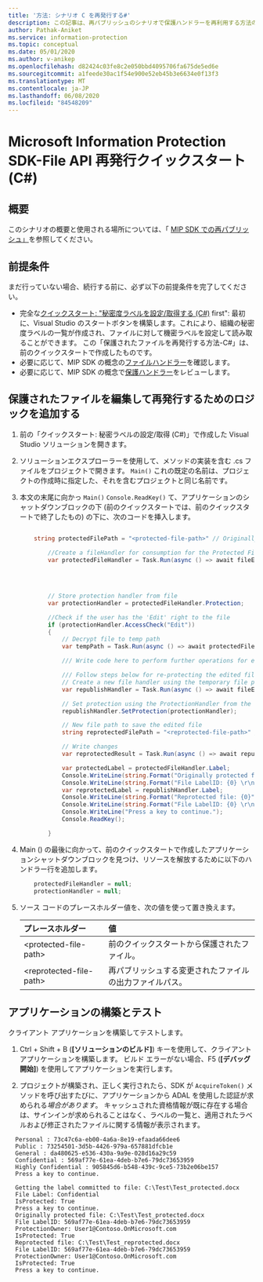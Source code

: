 ```yaml
---
title: '方法: シナリオ C を再発行する#'
description: この記事は、再パブリッシュのシナリオで保護ハンドラーを再利用する方法のシナリオを理解するのに役立ちます。
author: Pathak-Aniket
ms.service: information-protection
ms.topic: conceptual
ms.date: 05/01/2020
ms.author: v-anikep
ms.openlocfilehash: d82424c03fe8c2e050bbd4095706fa675de5ed6e
ms.sourcegitcommit: a1feede30ac1f54e900e52eb45b3e6634e0f13f3
ms.translationtype: MT
ms.contentlocale: ja-JP
ms.lasthandoff: 06/08/2020
ms.locfileid: "84548209"
---
```

# <a name="microsoft-information-protection-sdk---file-api-re-publishing-quickstart-c"></a>Microsoft Information Protection SDK-File API 再発行クイックスタート (C#)

## <a name="overview"></a>概要

このシナリオの概要と使用される場所については、「 [MIP SDK での再パブリッシュ」](concept-republishing-cpp.md)を参照してください。

## <a name="prerequisites"></a>前提条件

まだ行っていない場合、続行する前に、必ず以下の前提条件を完了してください。

- 完全な[クイックスタート: "秘密度ラベルを設定/取得する (C#)](quick-file-set-get-label-csharp.md) first": 最初に、Visual Studio のスタートボタンを構築します。これにより、組織の秘密度ラベルの一覧が作成され、ファイルに対して機密ラベルを設定して読み取ることができます。 この「保護されたファイルを再発行する方法-C#」は、前のクイックスタートで作成したものです。
- 必要に応じて、MIP SDK の概念の[ファイルハンドラー](concept-handler-file-cpp.md)を確認します。
- 必要に応じて、MIP SDK の概念で[保護ハンドラー](concept-handler-protection-cpp.md)をレビューします。

## <a name="add-logic-to-edit-and-republish-a-protected-file"></a>保護されたファイルを編集して再発行するためのロジックを追加する

1. 前の「クイックスタート: 秘密ラベルの設定/取得 (C#)」で作成した Visual Studio ソリューションを開きます。

2. ソリューションエクスプローラーを使用して、メソッドの実装を含む .cs ファイルをプロジェクトで開きます。 `Main()` これの既定の名前は、プロジェクトの作成時に指定した、それを含むプロジェクトと同じ名前です。

3. 本文の末尾に向かっ `Main()` `Console.ReadKey()` て、アプリケーションのシャットダウンブロックの下 (前のクイックスタートでは、前のクイックスタートで終了したもの) の下に、次のコードを挿入します。

    ```csharp

        string protectedFilePath = "<protected-file-path>" // Originally protected file's path from previous quickstart.

            //Create a fileHandler for consumption for the Protected File.
            var protectedFileHandler = Task.Run(async () => await fileEngine.CreateFileHandlerAsync(protectedFilePath,// inputFilePath
                                                                                          protectedFilePath,// actualFilePath
                                                                                          false, //isAuditDiscoveryEnabled
                                                                                          null)).Result; // fileExecutionState

            // Store protection handler from file
            var protectionHandler = protectedFileHandler.Protection;

            //Check if the user has the 'Edit' right to the file
            if (protectionHandler.AccessCheck("Edit"))
            {
                // Decrypt file to temp path
                var tempPath = Task.Run(async () => await protectedFileHandler.GetDecryptedTemporaryFileAsync()).Result;

                /// Write code here to perform further operations for edit ///

                /// Follow steps below for re-protecting the edited file. ///
                // Create a new file handler using the temporary file path.
                var republishHandler = Task.Run(async () => await fileEngine.CreateFileHandlerAsync(tempPath, tempPath, false)).Result;

                // Set protection using the ProtectionHandler from the original consumption operation.
                republishHandler.SetProtection(protectionHandler);

                // New file path to save the edited file
                string reprotectedFilePath = "<reprotected-file-path>" // New file path for saving reprotected file.

                // Write changes
                var reprotectedResult = Task.Run(async () => await republishHandler.CommitAsync(reprotectedFilePath)).Result;

                var protectedLabel = protectedFileHandler.Label;
                Console.WriteLine(string.Format("Originally protected file: {0}", protectedFilePath));
                Console.WriteLine(string.Format("File LabelID: {0} \r\nProtectionOwner: {1} \r\nIsProtected: {2}", protectedLabel.Label.Id, protectedFileHandler.Protection.Owner, protectedLabel.IsProtectionAppliedFromLabel.ToString()));
                var reprotectedLabel = republishHandler.Label;
                Console.WriteLine(string.Format("Reprotected file: {0}", reprotectedFilePath));
                Console.WriteLine(string.Format("File LabelID: {0} \r\nProtectionOwner: {1} \r\nIsProtected: {2}", reprotectedLabel.Label.Id, republishHandler.Protection.Owner, reprotectedLabel.IsProtectionAppliedFromLabel.ToString()));
                Console.WriteLine("Press a key to continue.");
                Console.ReadKey();

            }

    ```

4. Main () の最後に向かって、前のクイックスタートで作成したアプリケーションシャットダウンブロックを見つけ、リソースを解放するために以下のハンドラー行を追加します。

    ````csharp
        protectedFileHandler = null;
        protectionHandler = null;

    ````

5. ソース コードのプレースホルダー値を、次の値を使って置き換えます。

   | プレースホルダー | 値 |
   |:----------- |:----- |
   | \<protected-file-path\> | 前のクイックスタートから保護されたファイル。 |
   | \<reprotected-file-path\> | 再パブリッシュする変更されたファイルの出力ファイルパス。 |

## <a name="build-and-test-the-application"></a>アプリケーションの構築とテスト

クライアント アプリケーションを構築してテストします。

1. Ctrl + Shift + B (**[ソリューションのビルド]**) キーを使用して、クライアント アプリケーションを構築します。 ビルド エラーがない場合、F5 (**[デバッグ開始]**) を使用してアプリケーションを実行します。

2. プロジェクトが構築され、正しく実行されたら、SDK が `AcquireToken()` メソッドを呼び出すたびに、アプリケーションから ADAL を使用した認証が求められる*場合があります*。 キャッシュされた資格情報が既に存在する場合は、サインインが求められることはなく、ラベルの一覧と、適用されたラベルおよび修正されたファイルに関する情報が表示されます。

  ```console
    Personal : 73c47c6a-eb00-4a6a-8e19-efaada66dee6
    Public : 73254501-3d5b-4426-979a-657881dfcb1e
    General : da480625-e536-430a-9a9e-028d16a29c59
    Confidential : 569af77e-61ea-4deb-b7e6-79dc73653959
    Highly Confidential : 905845d6-b548-439c-9ce5-73b2e06be157
    Press a key to continue.

    Getting the label committed to file: C:\Test\Test_protected.docx
    File Label: Confidential
    IsProtected: True
    Press a key to continue.
    Originally protected file: C:\Test\Test_protected.docx
    File LabelID: 569af77e-61ea-4deb-b7e6-79dc73653959
    ProtectionOwner: User1@Contoso.OnMicrosoft.com
    IsProtected: True
    Reprotected file: C:\Test\Test_reprotected.docx
    File LabelID: 569af77e-61ea-4deb-b7e6-79dc73653959
    ProtectionOwner: User1@Contoso.OnMicrosoft.com
    IsProtected: True
    Press a key to continue.
   ```